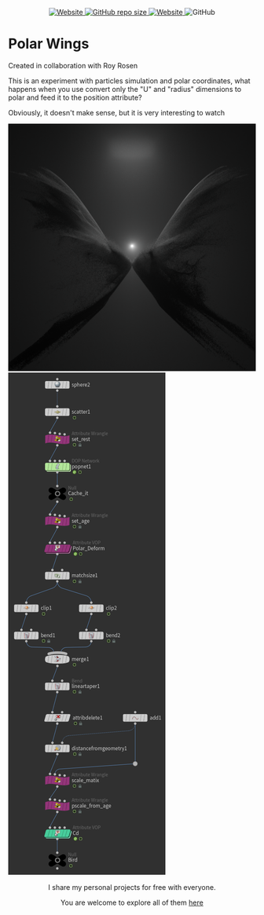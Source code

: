 <p align="center">
   <a href="https://github.com/nitzan-treg/community_projects/">
    <img alt="Website" src="https://img.shields.io/website?label=main%20project&up_message=Community%20Projects&url=https%3A%2F%2Fgithub.com%2Fnitzan-treg%2Fcommunity_projects">
  </a>
  <a href="https://github.com/nitzan-treg/community_projects/">
    <img alt="GitHub repo size" src="https://img.shields.io/github/repo-size/nitzan-treg/2021_10_15_Polar_Wings">
  </a>
  <a href="https://www.nitzan-tregerman.com/">
    <img alt="Website" src="https://img.shields.io/website?up_message=nitzan-tregerman.com&url=https%3A%2F%2Fwww.nitzan-tregerman.com%2F">
  </a>
  <img alt="GitHub" src="https://img.shields.io/github/license/nitzan-treg/2021_10_15_Polar_Wings">
</p>

<!---------------------------------------------------------------------------------------------------------------------->

# Polar Wings
Created in collaboration with Roy Rosen

This is an experiment with particles simulation and polar coordinates, what happens when you use convert only the "U" and "radius" dimensions to polar and feed it to the position attribute?

Obviously, it doesn't make sense, but it is very interesting to watch

<img src="Images/2021_10_15_Polar_Wings.png">
<img src="Images/Node Tree.png">


<!---------------------------------------------------------------------------------------------------------------------->

<p align="center">
   I share my personal projects for free with everyone.
</p> 

<p align="center">
   You are welcome to explore all of them
   <a href="https://github.com/nitzan-treg/community_projects/">
      here
   </a>
</p> 
   
